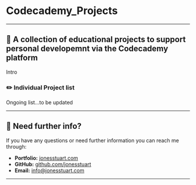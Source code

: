 # Codecademy_Projects
---

## 🧰 A collection of educational projects to support personal developemnt via the Codecademy platform

Intro

### ✏️ Individual Project list
Ongoing list...to be updated

---
## 📧 Need further info?

If you have any questions or need further information you can reach me through:

- **Portfolio:** [jonesstuart.com](https://jonesstuart.com)
- **GitHub:** [github.com/jonesstuart](https://github.com/jonesstuart)
- **Email:** info@jonesstuart.com

---
